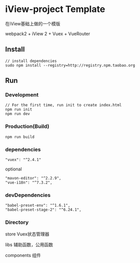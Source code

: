 # iView-project Template

在iView基础上做的一个模版

webpack2 + iView 2 + Vuex + VueRouter

## Install
```bush
// install dependencies
sudo npm install --registry=http://registry.npm.taobao.org
```
## Run
### Development
```bush
// For the first time, run init to create index.html
npm run init
npm run dev
```
### Production(Build)
```bush
npm run build
```

### dependencies
```
"vuex": "^2.4.1"
```

optional
```
"mavon-editor": "^2.2.9",
"vue-i18n": "^7.3.2",
```

### devDependencies
```
"babel-preset-env": "^1.6.1",
"babel-preset-stage-2": "^6.24.1",
```

### Directory
store  Vuex状态管理器

libs   辅助函数，公用函数

components 组件


